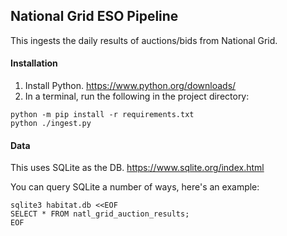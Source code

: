 ## National Grid ESO Pipeline
This ingests the daily results of auctions/bids from National Grid.

#### Installation
1. Install Python. https://www.python.org/downloads/
2. In a terminal, run the following in the project directory:
```commandline
python -m pip install -r requirements.txt
python ./ingest.py
```

#### Data
This uses SQLite as the DB. https://www.sqlite.org/index.html

You can query SQLite a number of ways, here's an example:
```commandline
sqlite3 habitat.db <<EOF
SELECT * FROM natl_grid_auction_results;
EOF
```